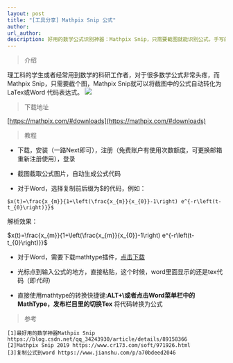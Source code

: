 ```yaml
---
layout: post
title: "[工具分享] Mathpix Snip 公式"
author: 
url_author: 
description: 好用的数学公式识别神器：Mathpix Snip，只需要截图就能识别公式，手写的公式也能识别。
---
```

> 介绍

理工科的学生或者经常用到数学的科研工作者，对于很多数学公式非常头疼，而Mathpix Snip，只需要截个图，Mathpix Snip就可以将截图中的公式自动转化为 LaTex或Word 代码表达式。
![](https://cdn.jsdelivr.net/gh/MSPSLab/lab_images/blogs/MathpixSnip数学公式识别.png)

>下载地址

[https://mathpix.com/#downloads](https://mathpix.com/#downloads)

>教程

- 下载，安装（一路Next即可），注册（免费账户有使用次数额度，可更换邮箱重新注册使用），登录

- 截图截取公式图片，自动生成公式代码

- 对于Word，选择复制前后缀为$的代码，例如：

```
$x(t)=\frac{x_{m}}{1+\left(\frac{x_{m}}{x_{0}}-1\right) e^{-r\left(t-t_{0}\right)}}$
```
解析效果：

$x(t)=\frac{x_{m}}{1+\left(\frac{x_{m}}{x_{0}}-1\right) e^{-r\left(t-t_{0}\right)}}$


- 对于Word，需要下载mathtype插件，[点击下载](https://www.mathtype.cn/xiazai.html)

- 光标点到输入公式的地方，直接粘贴，这个时候，word里面显示的还是tex代码（即$代码$）

- 直接使用mathtype的转换快捷键:**ALT+\\**或者点击Word菜单栏中的MathType，发布栏目里的**切换Tex** 将代码转换为公式

> 参考

```
[1]最好用的数学神器Mathpix Snip https://blog.csdn.net/qq_34243930/article/details/89158366
[2]Mathpix Snip 2019 https://www.cr173.com/soft/971926.html
[3]复制公式到word https://www.jianshu.com/p/a70bdeed2046
```


